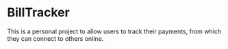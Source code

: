 # BillTracker

This is a personal project to allow users to track their payments, from which they can connect to others online.
